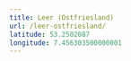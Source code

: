 ```yaml
---
title: Leer (Ostfriesland)
url: /leer-ostfriesland/
latitude: 53.2502087
longitude: 7.456303500000001
---
```

